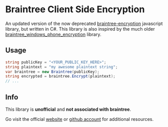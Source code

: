 ﻿# Braintree Client Side Encryption
An updated version of the now deprecated [braintree-encryption](https://github.com/braintree/braintree-encryption.js) javascript library, but written in C#.
This library is also inspired by the much older [braintree_windows_phone_encryption](https://github.com/braintree/braintree_windows_phone_encryption) library.

## Usage
```csharp
string publicKey = "<YOUR_PUBLIC_KEY_HERE>";
string plaintext = "my awesome plaintext string";
var braintree = new Braintree(publicKey);
string encrypted = braintree.Encrypt(plaintext);
// ...
```

## Info
This library is **unofficial** and **not associated with braintree**. 

Go visit the official [website](https://www.braintreepayments.com/) or [github account](https://github.com/braintree) for additional resources.
